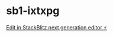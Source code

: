 # sb1-ixtxpg

[Edit in StackBlitz next generation editor ⚡️](https://stackblitz.com/~/github.com/HxSx79/sb1-ixtxpg)